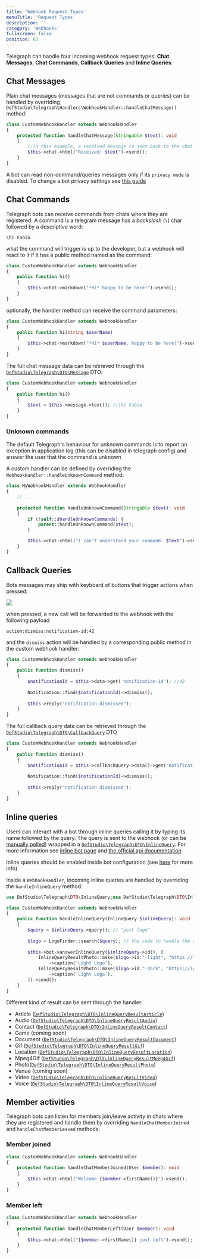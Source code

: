 ```yaml
---
title: 'Webhook Request Types'
menuTitle: 'Request Types'
description: ''
category: 'Webhooks'
fullscreen: false 
position: 63
---
```



Telegraph can handle four incoming webhook request types: **Chat Messages**,  **Chat Commands**, **Callback Queries** and **Inline Queries**:

## Chat Messages

Plain chat messages (messages that are not commands or queries) can be handled by overriding `DefStudio\Telegraph\Handlers\WebhookHandler::handleChatMessage()` method:

```php
class CustomWebhookHandler extends WebhookHandler
{
    protected function handleChatMessage(Stringable $text): void
    {
        //in this example, a received message is sent back to the chat
        $this->chat->html("Received: $text")->send();
    }
}
```

<alert type="alert">A bot can read non-command/queries messages only if its `privacy mode` is disabled. To change a bot privacy settings see [this guide](quickstart/new-bot#privacy)</alert>


## Chat Commands

Telegraph bots can receive commands from chats where they are registered. A command is a telegram message has a _backslash_ (`\`) char followed by a descriptive word:

```
\hi Fabio
```

what the command will trigger is up to the developer, but a webhook will react to it if it has a public method named as the command:

```php
class CustomWebhookHandler extends WebhookHandler
{
    public function hi()
    {
        $this->chat->markdown("*Hi* happy to be here!")->send();
    }
}
```

optionally, the handler method can receive the command parameters:

```php
class CustomWebhookHandler extends WebhookHandler
{
    public function hi(string $userName)
    {
        $this->chat->markdown("*Hi* $userName, happy to be here!")->send();
    }
}
```

The full chat message data can be retrieved through the [`DefStudio\Telegraph\DTO\Message`](webhooks/dto#defstudio-telegraph-dto-message) DTO:

```php
class CustomWebhookHandler extends WebhookHandler
{
    public function hi()
    {
        $text = $this->message->text(); //\hi Fabio
    }
}
```


### Unknown commands

The default Telegraph's behaviour for unknown commands is to report an exception in application log (this can be disabled in telegraph config) and
answer the user that the command is unknown

A custom handler can be defined by overriding the `WebhookHandler::handleUnknownCommand` method:

```php
class MyWebhookHandler extends WebhookHandler
{
    // ... 
    
    protected function handleUnknownCommand(Stringable $text): void
    {
        if (!self::$handleUnknownCommands) {
            parent::handleUnknownCommand($text);
        }

        $this->chat->html("I can't understand your command: $text")->send();
    }
}
```

## Callback Queries

Bots messages may ship with keyboard of buttons that trigger actions when pressed:

<img src="screenshots/keyboard-example.png" />

when pressed, a new call will be forwarded to the webhook with the following payload

```
action:dismiss;notification-id:42
```

and the `dismiss` action will be handled by a corresponding public method in the custom webhook handler:

```php
class CustomWebhookHandler extends WebhookHandler
{
    public function dismiss()
    {
        $notificationId = $this->data->get('notification-id'); //42
        
        Notification::find($notificationId)->dismiss();
        
        $this->reply("notification dismissed");
    }
}
```

The full callback query data can be retrieved through the [`DefStudio\Telegraph\DTO\CallbackQuery`](webhooks/dto#defstudio-telegraph-dto-callback-query) DTO

```php
class CustomWebhookHandler extends WebhookHandler
{
    public function dismiss()
    {
        $notificationId = $this->callbackQuery->data()->get('notification-id'); //42
        
        Notification::find($notificationId)->dismiss();
        
        $this->reply("notification dismissed");
    }
}
```

## Inline queries

Users can interact with a bot through inline queries calling it by typing its name followed by the query. The query is sent to the webhook (or can be [manually polled](webhooks/manual-polling)) wrapped in a [`DefStudio\Telegraph\DTO\InlineQuery`](webhooks/dto#defstudio-telegraph-dto-inline-query). For more information see [inline bot page](https://core.telegram.org/bots/inline) and [the official api documentation](https://core.telegram.org/bots/api#inline-mode)

<alert type="alert">Inline queries should be enabled inside bot configuration (see [here](https://core.telegram.org/bots/inline) for more info)</alert>

Inside a `WebhookHandler`, incoming inline queries are handled by overriding the `handleInlineQuery` method:

```php
use DefStudio\Telegraph\DTO\InlineQuery;use DefStudio\Telegraph\DTO\InlineQueryResultPhoto;

class CustomWebhookHandler extends WebhookHandler
{
    public function handleInlineQuery(InlineQuery $inlineQuery): void
    {
        $query = $inlineQuery->query(); // "pest logo"
        
        $logo = LogoFinder::search($query); // the code to handle the query. just an example here
        
        $this->bot->answerInlineQuery($inlineQuery->id(), [
            InlineQueryResultPhoto::make($logo->id."-light", "https://logofinder.dev/$logo->id/light.jpg", "https://logofinder.dev/$logo->id/light/thumb.jpg")
                ->caption('Light Logo'),
            InlineQueryResultPhoto::make($logo->id."-dark", "https://logofinder.dev/$logo->id/dark.jpg", "https://logofinder.dev/$logo->id/dark/thumb.jpg")
                ->caption('Light Logo'),
        ])->send();
    }
}
```

Different kind of result can be sent through the handler: 

- Article ([`DefStudio\Telegraph\DTO\InlineQueryResultArticle`](webhooks/dto#defstudio-telegraph-dto-inline-query-result-article))
- Audio ([`DefStudio\Telegraph\DTO\InlineQueryResultAudio`](webhooks/dto#defstudio-telegraph-dto-inline-query-result-audio))
- Contact ([`DefStudio\Telegraph\DTO\InlineQueryResultContact`](webhooks/dto#defstudio-telegraph-dto-inline-query-result-contact))
- Game (coming soon)
- Document ([`DefStudio\Telegraph\DTO\InlineQueryResultDocument`](webhooks/dto#defstudio-telegraph-dto-inline-query-result-document))
- Gif ([`DefStudio\Telegraph\DTO\InlineQueryResultGif`](webhooks/dto#defstudio-telegraph-dto-inline-query-result-gif))
- Location ([`DefStudio\Telegraph\DTO\InlineQueryResultLocation`](webhooks/dto#defstudio-telegraph-dto-inline-query-result-location))
- Mpeg4Gif ([`DefStudio\Telegraph\DTO\InlineQueryResultMpeg4Gif`](webhooks/dto#defstudio-telegraph-dto-inline-query-result-Mpeg4Gif))
- Photo([`DefStudio\Telegraph\DTO\InlineQueryResultPhoto`](webhooks/dto#defstudio-telegraph-dto-inline-query-result-photo))
- Venue (coming soon)
- Video ([`DefStudio\Telegraph\DTO\InlineQueryResultVideo`](webhooks/dto#defstudio-telegraph-dto-inline-query-result-video))
- Voice ([`DefStudio\Telegraph\DTO\InlineQueryResultVoice`](webhooks/dto#defstudio-telegraph-dto-inline-query-result-voice))


## Member activities

Telegraph bots can listen for members join/leave activity in chats where they are registered and handle them by overriding `handleChatMemberJoined` and `handleChatMemberLeaved` methods:

### Member joined

```php
class CustomWebhookHandler extends WebhookHandler
{
    protected function handleChatMemberJoined(User $member): void
    {
        $this->chat->html("Welcome {$member->firstName()}")->send();
    }
}
```

### Member left

```php
class CustomWebhookHandler extends WebhookHandler
{
    protected function handleChatMemberLeft(User $member): void
    {
        $this->chat->html("{$member->firstName()} just left")->send();
    }
}
```
